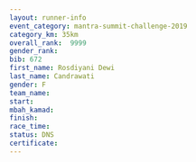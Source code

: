 ```yaml
---
layout: runner-info 
event_category: mantra-summit-challenge-2019 
category_km: 35km 
overall_rank:  9999
gender_rank: 
bib: 672
first_name: Rosdiyani Dewi
last_name: Candrawati
gender: F
team_name: 
start: 
mbah_kamad: 
finish: 
race_time: 
status: DNS
certificate: 
---
```


